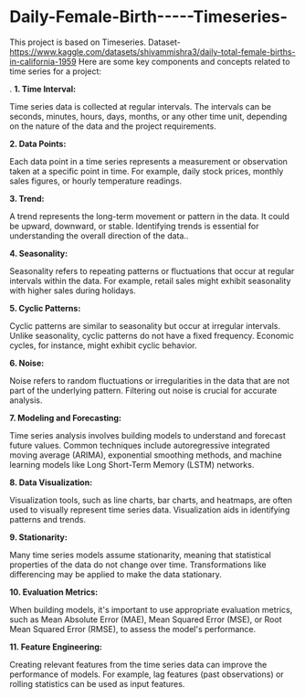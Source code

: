 # Daily-Female-Birth-----Timeseries-
This project is based on Timeseries. Dataset-    https://www.kaggle.com/datasets/shivammishra3/daily-total-female-births-in-california-1959
Here are some key components and concepts related to time series for a project:

.
**1. Time Interval:**

Time series data is collected at regular intervals. The intervals can be seconds, minutes, hours, days, months, or any other time unit, depending on the nature of the data and the project requirements.

**2. Data Points:**

Each data point in a time series represents a measurement or observation taken at a specific point in time. For example, daily stock prices, monthly sales figures, or hourly temperature readings.

**3. Trend:**

A trend represents the long-term movement or pattern in the data. It could be upward, downward, or stable. Identifying trends is essential for understanding the overall direction of the data..

**4. Seasonality:**

Seasonality refers to repeating patterns or fluctuations that occur at regular intervals within the data. For example, retail sales might exhibit seasonality with higher sales during holidays.

**5. Cyclic Patterns:**

Cyclic patterns are similar to seasonality but occur at irregular intervals. Unlike seasonality, cyclic patterns do not have a fixed frequency. Economic cycles, for instance, might exhibit cyclic behavior.

**6. Noise:**

Noise refers to random fluctuations or irregularities in the data that are not part of the underlying pattern. Filtering out noise is crucial for accurate analysis.

**7. Modeling and Forecasting:**

Time series analysis involves building models to understand and forecast future values. Common techniques include autoregressive integrated moving average (ARIMA), exponential smoothing methods, and machine learning models like Long Short-Term Memory (LSTM) networks.

**8. Data Visualization:**

Visualization tools, such as line charts, bar charts, and heatmaps, are often used to visually represent time series data. Visualization aids in identifying patterns and trends.

**9. Stationarity:**

Many time series models assume stationarity, meaning that statistical properties of the data do not change over time. Transformations like differencing may be applied to make the data stationary.
  
**10. Evaluation Metrics:**

When building models, it's important to use appropriate evaluation metrics, such as Mean Absolute Error (MAE), Mean Squared Error (MSE), or Root Mean Squared Error (RMSE), to assess the model's performance.

**11. Feature Engineering:**

Creating relevant features from the time series data can improve the performance of models. For example, lag features (past observations) or rolling statistics can be used as input features.
